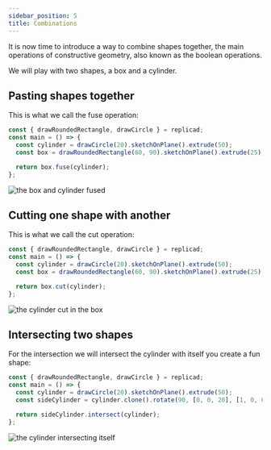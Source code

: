 ```yaml
---
sidebar_position: 5
title: Combinations
---
```


It is now time to introduce a way to combine shapes together, the main
operations of constructive geometry, also known as the boolean operations.

We will play with two shapes, a box and a cylinder.

## Pasting shapes together

This is what we call the fuse operation:

```js withWorkbench
const { drawRoundedRectangle, drawCircle } = replicad;
const main = () => {
  const cylinder = drawCircle(20).sketchOnPlane().extrude(50);
  const box = drawRoundedRectangle(60, 90).sketchOnPlane().extrude(25);

  return box.fuse(cylinder);
};
```

![the box and cylinder fused](/img/tutorial/combinations-1.png)

## Cutting one shape with another

This is what we call the cut operation:

```js withWorkbench
const { drawRoundedRectangle, drawCircle } = replicad;
const main = () => {
  const cylinder = drawCircle(20).sketchOnPlane().extrude(50);
  const box = drawRoundedRectangle(60, 90).sketchOnPlane().extrude(25);

  return box.cut(cylinder);
};
```

![the cylinder cut in the box](/img/tutorial/combinations-2.png)

## Intersecting two shapes

For the intersection we will intersect the cylinder with itself you create
a fun shape:

```js withWorkbench
const { drawRoundedRectangle, drawCircle } = replicad;
const main = () => {
  const cylinder = drawCircle(20).sketchOnPlane().extrude(50);
  const sideCylinder = cylinder.clone().rotate(90, [0, 0, 20], [1, 0, 0]);

  return sideCylinder.intersect(cylinder);
};
```

![the cylinder intersecting itself](/img/tutorial/combinations-3.png)
